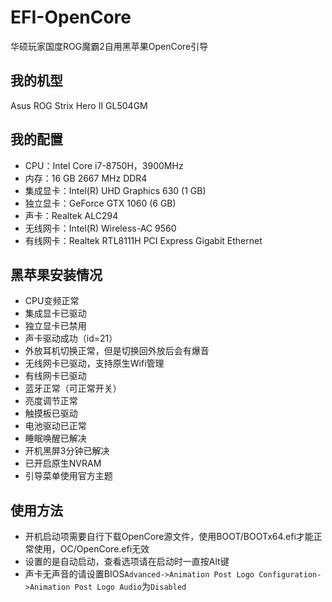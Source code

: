 # EFI-OpenCore
华硕玩家国度ROG魔霸2自用黑苹果OpenCore引导

## 我的机型
Asus ROG Strix Hero II GL504GM

## 我的配置
* CPU：Intel Core i7-8750H，3900MHz
* 内存：16 GB 2667 MHz DDR4
* 集成显卡：Intel(R) UHD Graphics 630 (1 GB)
* 独立显卡：GeForce GTX 1060 (6 GB)
* 声卡：Realtek ALC294
* 无线网卡：Intel(R) Wireless-AC 9560
* 有线网卡：Realtek RTL8111H PCI Express Gigabit Ethernet

## 黑苹果安装情况
* CPU变频正常
* 集成显卡已驱动
* 独立显卡已禁用
* 声卡驱动成功（id=21）
* 外放耳机切换正常，但是切换回外放后会有爆音
* 无线网卡已驱动，支持原生Wifi管理
* 有线网卡已驱动
* 蓝牙正常（可正常开关）
* 亮度调节正常
* 触摸板已驱动
* 电池驱动已正常
* 睡眠唤醒已解决
* 开机黑屏3分钟已解决
* 已开启原生NVRAM
* 引导菜单使用官方主题

## 使用方法
* 开机启动项需要自行下载OpenCore源文件，使用BOOT/BOOTx64.efi才能正常使用，OC/OpenCore.efi无效
* 设置的是自动启动，查看选项请在启动时一直按Alt键
* 声卡无声音的请设置BIOS`Advanced->Animation Post Logo Configuration->Animation Post Logo Audio`为`Disabled`